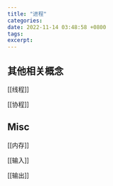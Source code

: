 ```yaml
---
title: "进程"
categories: 
date: 2022-11-14 03:48:58 +0800
tags: 
excerpt: 
---
```




## 其他相关概念


[[线程]]

[[协程]]

## Misc


[[内存]]

[[输入]]

[[输出]]



